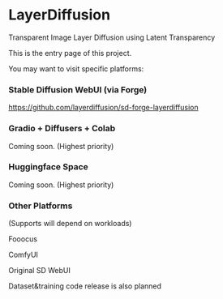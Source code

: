 # LayerDiffusion

Transparent Image Layer Diffusion using Latent Transparency

This is the entry page of this project.

You may want to visit specific platforms:

### Stable Diffusion WebUI (via Forge)

https://github.com/layerdiffusion/sd-forge-layerdiffusion

### Gradio + Diffusers + Colab

Coming soon. (Highest priority)

### Huggingface Space

Coming soon. (Highest priority)

### Other Platforms

(Supports will depend on workloads)

Fooocus

ComfyUI

Original SD WebUI

Dataset&training code release is also planned


